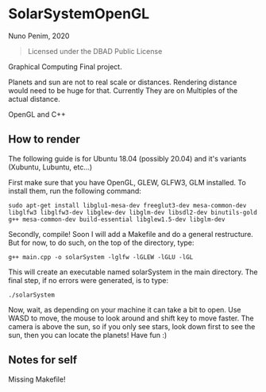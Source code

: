 # SolarSystemOpenGL

Nuno Penim, 2020
> Licensed under the DBAD Public License

Graphical Computing Final project.

Planets and sun are not to real scale or distances. Rendering distance would need to be huge for that. Currently They are on Multiples of the actual distance.

OpenGL and C++

## How to render

The following guide is for Ubuntu 18.04 (possibly 20.04) and it's variants (Xubuntu, Lubuntu, etc...)

First make sure that you have OpenGL, GLEW, GLFW3, GLM installed. To install them, run the following command:

`sudo apt-get install libglu1-mesa-dev freeglut3-dev mesa-common-dev libglfw3 libglfw3-dev libglew-dev libglm-dev libsdl2-dev binutils-gold g++ mesa-common-dev build-essential libglew1.5-dev libglm-dev `

Secondly, compile! Soon I will add a Makefile and do a general restructure. But for now, to do such, on the top of the directory, type:

`g++ main.cpp -o solarSystem -lglfw -lGLEW -lGLU -lGL`

This will create an executable named solarSystem in the main directory. The final step, if no errors were generated, is to type:

`./solarSystem`

Now, wait, as depending on your machine it can take a bit to open. Use WASD to move, the mouse to look around and shift key to move faster. The camera is above the sun, so if you only see stars, look down first to see the sun, then you can locate the planets! Have fun :)

## Notes for self

Missing Makefile!
